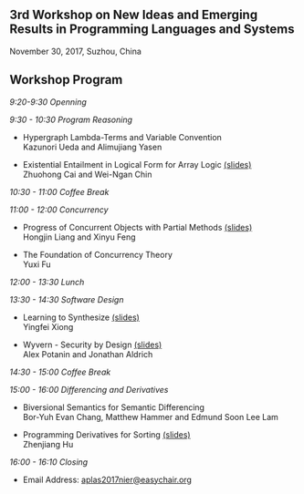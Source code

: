 ## 3rd Workshop on New Ideas and Emerging Results in Programming Languages and Systems

<p class="header">November 30, 2017, Suzhou, China</p>


## Workshop Program

*9:20-9:30 Openning*

*9:30 - 10:30 Program Reasoning*

<!---  Static Analysis in Encryption <br>
  Kwangkeun Yi
-->

-  Hypergraph Lambda-Terms and Variable Convention <br>
  Kazunori Ueda and Alimujiang Yasen

-  Existential Entailment in Logical Form for Array Logic [(slides)](nier-17-array.pdf)<br>
  Zhuohong Cai and Wei-Ngan Chin

*10:30 - 11:00 Coffee Break*

*11:00 - 12:00 Concurrency*

-  Progress of Concurrent Objects with Partial Methods [(slides)](APLAS-NIER-Final.pdf)<br>
  Hongjin Liang and Xinyu Feng

-  The Foundation of Concurrency Theory <br>
  Yuxi Fu

*12:00 - 13:30 Lunch*

*13:30 - 14:30 Software Design*

-  Learning to Synthesize [(slides)](/YingfeiXiong-Learning-to-Synthesize.pdf)<br>
  Yingfei Xiong

-  Wyvern - Security by Design [(slides)](wyvern-overview.pptx)<br>
  Alex Potanin and Jonathan Aldrich

*14:30 - 15:00 Coffee Break*

*15:00 - 16:00 Differencing and Derivatives*

-  Biversional Semantics for Semantic Differencing<br>
  Bor-Yuh Evan Chang, Matthew Hammer and Edmund Soon Lee Lam

-  Programming Derivatives for Sorting [(slides)](hu_derivative.pdf)<br>
  Zhenjiang Hu

*16:00 - 16:10 Closing*

- Email Address: aplas2017nier@easychair.org
